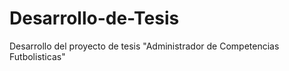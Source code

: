 # Desarrollo-de-Tesis
Desarrollo del proyecto de tesis "Administrador de Competencias Futbolisticas"
